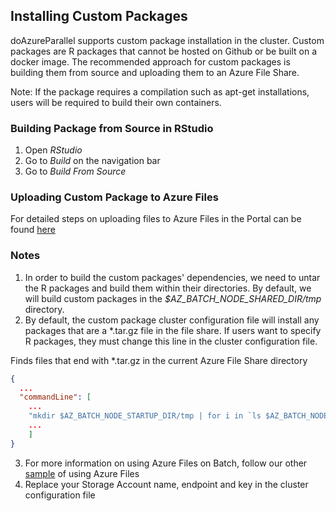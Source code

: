 ## Installing Custom Packages
doAzureParallel supports custom package installation in the cluster. Custom packages are R packages that cannot be hosted on Github or be built on a docker image. The recommended approach for custom packages is building them from source and uploading them to an Azure File Share.

Note: If the package requires a compilation such as apt-get installations, users will be required
to build their own containers.

### Building Package from Source in RStudio
1. Open *RStudio*
2. Go to *Build* on the navigation bar
3. Go to *Build From Source*

### Uploading Custom Package to Azure Files
For detailed steps on uploading files to Azure Files in the Portal can be found
[here](https://docs.microsoft.com/en-us/azure/storage/files/storage-how-to-use-files-portal)

### Notes
1) In order to build the custom packages' dependencies, we need to untar the R packages and build them within their directories. By default, we will build custom packages in the *$AZ_BATCH_NODE_SHARED_DIR/tmp* directory. 
2) By default, the custom package cluster configuration file will install any packages that are a *.tar.gz file in the file share. If users want to specify R packages, they must change this line in the cluster configuration file.

Finds files that end with *.tar.gz in the current Azure File Share directory 
``` json
{
  ...
  "commandLine": [
    ...
    "mkdir $AZ_BATCH_NODE_STARTUP_DIR/tmp | for i in `ls $AZ_BATCH_NODE_SHARED_DIR/data/*.tar.gz | awk '{print $NF}'`; do tar -xvf $i -C $AZ_BATCH_NODE_STARTUP_DIR/tmp; done",
    ...
    ]
}
```
3) For more information on using Azure Files on Batch, follow our other [sample](./azure_files/readme.md) of using Azure Files
4) Replace your Storage Account name, endpoint and key in the cluster configuration file 
